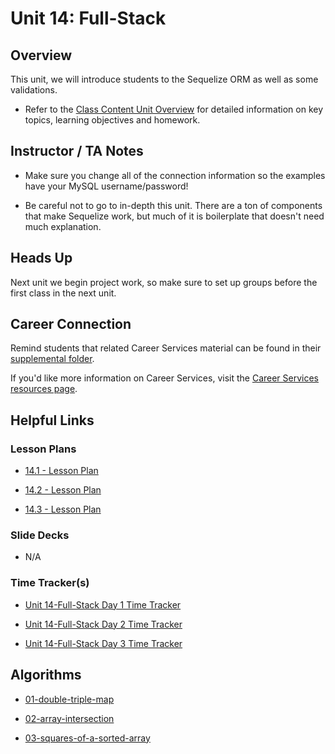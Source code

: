 # Unit 14: Full-Stack

## Overview

This unit, we will introduce students to the Sequelize ORM as well as some validations.

  * Refer to the [Class Content Unit Overview](../../../01-Class-Content/14-Full-Stack/README.md) for detailed information on key topics, learning objectives and homework.

## Instructor / TA Notes

* Make sure you change all of the connection information so the examples have your MySQL username/password!

* Be careful not to go to in-depth this unit. There are a ton of components that make Sequelize work, but much of it is boilerplate that doesn't need much explanation.

## Heads Up

Next unit we begin project work, so make sure to set up groups before the first class in the next unit.

## Career Connection
Remind students that related Career Services material can be found in their [supplemental folder](../../../01-Class-Content/14-Full-Stack/04-Supplemental/CAREER-CONNECTION.md).

If you'd like more information on Career Services, visit the [Career Services resources page](http://bit.ly/CodingCS).

## Helpful Links

### Lesson Plans

  * [14.1 - Lesson Plan](01-Day_Intro-Sequielize/14.1-LESSON-PLAN.md)

  * [14.2 - Lesson Plan](02-Day_CRUD-Sequelize/14.2-LESSON-PLAN.md)

  * [14.3 - Lesson Plan](03-Day_Relationships/14.3-LESSON-PLAN.md)

### Slide Decks

  * N/A

### Time Tracker(s)

  * [Unit 14-Full-Stack Day 1 Time Tracker](https://drive.google.com/open?id=1hhhhRhzITwdyGRmChzaGApP6bUNvMxJQ)

  * [Unit 14-Full-Stack Day 2 Time Tracker](https://drive.google.com/open?id=1Mrx_oFfptIJqvzQ9aGrt6Fi_Q3dz8lUI)

  * [Unit 14-Full-Stack Day 3 Time Tracker](https://drive.google.com/open?id=1p94kdnJhDLKraeBkv6bm3vLfF07TxaAK)

## Algorithms

  * [01-double-triple-map](../../../01-Class-Content/14-Full-Stack/03-Algorithms/01-double-triple-map)

  * [02-array-intersection](../../../01-Class-Content/14-Full-Stack/03-Algorithms/02-array-intersection)

  * [03-squares-of-a-sorted-array](../../../01-Class-Content/14-Full-Stack/03-Algorithms/03-squares-of-a-sorted-array)
